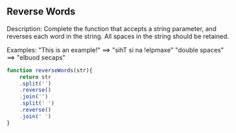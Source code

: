 ## Reverse Words

Description:
Complete the function that accepts a string parameter, and reverses each word in the string. All spaces in the string should be retained.

Examples:
"This is an example!" ==> "sihT si na !elpmaxe"
"double  spaces"      ==> "elbuod  secaps"

```javascript
function reverseWords(str){
    return str
    .split('')
    .reverse()
    .join('')
    .split(' ')
    .reverse()
    .join(' ')
}
```

